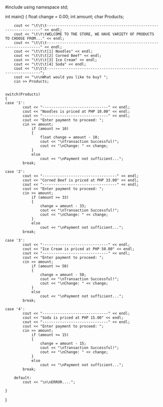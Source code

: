#include <iostream>
using namespace std;

int main()
{
	float change = 0.00;
	int amount;
	char Products;

        cout << "\t\t\t-------------------------------------------------------------------" << endl;
        cout << "\t\t\tWELCOME TO THE STORE, WE HAVE VARIETY OF PRODUCTS TO CHOOSE FROM..." << endl;
        cout << "\t\t\t-------------------------------------------------------------------" << endl;
        cout << "\t\t\t[1] Noodles" << endl;
        cout << "\t\t\t[2] Corned Beef" << endl;
        cout << "\t\t\t[3] Ice Cream" << endl;
        cout << "\t\t\t[4] Soda" << endl;
        cout << "\t\t\t-------------------------------------------------------------------";
        cout << "\n\nWhat would you like to buy? ";
        cin >> Products;


	switch(Products)
	{
    case '1':
			cout << "------------------------------" << endl;
			cout << "Noodles is priced at PHP 10.00" << endl;
			cout << "------------------------------" << endl;
			cout << "Enter payment to proceed: ";
			cin >> amount;
				if (amount >= 10)
				{
					float change = amount - 10;
					cout << "\nTransaction Successful!";
					cout << "\nChange: " << change;
				}
				else
					cout << "\nPayment not sufficient...";
			break;

    case '2':
			cout << "----------------------------------" << endl;
			cout << "Corned Beef is priced at PHP 33.00" << endl;
			cout << "----------------------------------" << endl;
			cout << "Enter payment to proceed: ";
			cin >> amount;
				if (amount >= 33)
				{
					change = amount - 33;
					cout << "\nTransaction Successful!";
					cout << "\nChange: " << change;
				}
				else
					cout << "\nPayment not sufficient...";
			break;

    case '3':
			cout << "------------------------------" << endl;
			cout << "Ice Cream is priced at PHP 50.00" << endl;
			cout << "------------------------------" << endl;
			cout << "Enter payment to proceed: ";
			cin >> amount;
				if (amount >= 50)
				{
					change = amount - 50;
					cout << "\nTransaction Successful!";
					cout << "\nChange: " << change;
				}
				else
					cout << "\nPayment not sufficient...";
			break;

    case '4':
			cout << "------------------------------" << endl;
			cout << "Soda is priced at PHP 15.00" << endl;
			cout << "------------------------------" << endl;
			cout << "Enter payment to proceed: ";
			cin >> amount;
				if (amount >= 15)
				{
					change = amount - 15;
					cout << "\nTransaction Successful!";
					cout << "\nChange: " << change;
				}
				else
					cout << "\nPayment not sufficient...";
			break;

		default:
			cout << "\n\nERROR....";

	}
}
